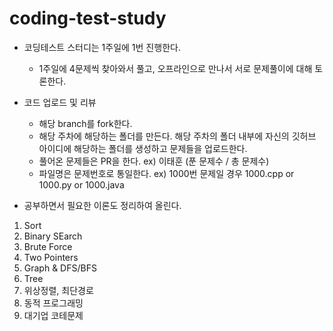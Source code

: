 # coding-test-study

- 코딩테스트 스터디는 1주일에 1번 진행한다.
  - 1주일에 4문제씩 찾아와서 풀고, 오프라인으로 만나서 서로 문제풀이에 대해 토론한다.

- 코드 업로드 및 리뷰
  - 해당 branch를 fork한다.
  - 해당 주차에 해당하는 폴더를 만든다. 해당 주차의 폴더 내부에 자신의 깃허브 아이디에 해당하는 폴더를 생성하고 문제들을 업로드한다.
  - 풀어온 문제들은 PR을 한다. ex) 이태훈 (푼 문제수 / 총 문제수)
  - 파일명은 문제번호로 통일한다. ex) 1000번 문제일 경우 1000.cpp or 1000.py or 1000.java

- 공부하면서 필요한 이론도 정리하여 올린다.
1. Sort
2. Binary SEarch
3. Brute Force
4. Two Pointers
5. Graph & DFS/BFS
6. Tree
7. 위상정렬, 최단경로
8. 동적 프로그래밍
9. 대기업 코테문제
